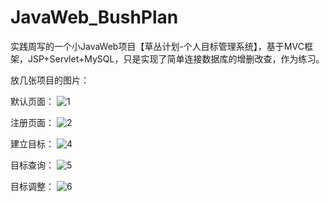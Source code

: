 # JavaWeb_BushPlan
实践周写的一个小JavaWeb项目【草丛计划-个人目标管理系统】，基于MVC框架，JSP+Servlet+MySQL，只是实现了简单连接数据库的增删改查，作为练习。

放几张项目的图片：


默认页面：
![1](https://user-images.githubusercontent.com/66152079/111282566-19fb5a80-8679-11eb-8504-16321bf26f9a.png)

注册页面：
![2](https://user-images.githubusercontent.com/66152079/111282689-38f9ec80-8679-11eb-9c6c-ae243cbd0b02.png)

建立目标：
![4](https://user-images.githubusercontent.com/66152079/111282746-48793580-8679-11eb-960f-7801ad19bcd2.png)

目标查询：
![5](https://user-images.githubusercontent.com/66152079/111282886-71012f80-8679-11eb-9a21-11ef563420a3.png)

目标调整：
![6](https://user-images.githubusercontent.com/66152079/111282924-7bbbc480-8679-11eb-9b6c-c35a6a6825f0.png)

